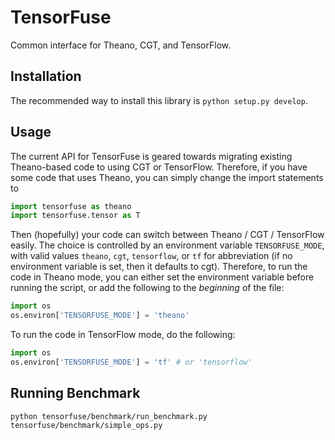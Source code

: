 # TensorFuse
Common interface for Theano, CGT, and TensorFlow.

## Installation

The recommended way to install this library is `python setup.py develop`.

## Usage

The current API for TensorFuse is geared towards migrating existing Theano-based code to using CGT or TensorFlow. Therefore, if you have some code that uses Theano, you can simply change the import statements to
```python
import tensorfuse as theano
import tensorfuse.tensor as T
```
Then (hopefully) your code can switch between Theano / CGT / TensorFlow easily. The choice is controlled by an environment variable `TENSORFUSE_MODE`, with valid values `theano`, `cgt`, `tensorflow`, or `tf` for abbreviation (if no environment variable is set, then it defaults to cgt). Therefore, to run the code in Theano mode, you can either set the environment variable before running the script, or add the following to the _beginning_ of the file:
```python
import os
os.environ['TENSORFUSE_MODE'] = 'theano'
```
To run the code in TensorFlow mode, do the following:
```python
import os
os.environ['TENSORFUSE_MODE'] = 'tf' # or 'tensorflow'
```

## Running Benchmark

```
python tensorfuse/benchmark/run_benchmark.py tensorfuse/benchmark/simple_ops.py
```
